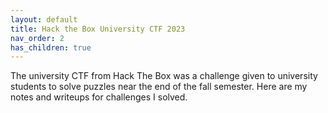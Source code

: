 ```yaml
---
layout: default
title: Hack the Box University CTF 2023
nav_order: 2
has_children: true
---
```


The university CTF from Hack The Box was a challenge given to university students to solve puzzles near the end of the fall semester. Here are my notes and writeups for challenges I solved.